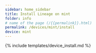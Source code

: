 ```yaml
---
sidebar: home_sidebar
title: Install Lineage on mint
folder: info
# name of the page (/{{permalink}}.html)
permalink: /devices/mint/install
device: mint
---
```

{% include templates/device_install.md %}
